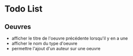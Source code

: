 # Todo List
## Oeuvres
* afficher le titre de l'oeuvre précédente lorsqu'il y en a une
* afficher le nom du type d'oeuvre
* permettre l'ajout d'un auteur sur une oeuvre